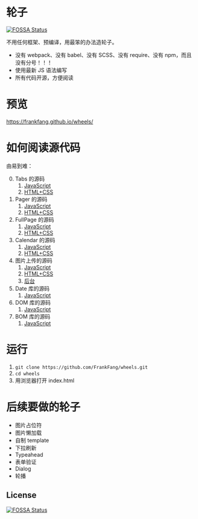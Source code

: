 # 轮子
[![FOSSA Status](https://app.fossa.io/api/projects/git%2Bhttps%3A%2F%2Fgithub.com%2FFrankFang%2Fwheels.svg?type=shield)](https://app.fossa.io/projects/git%2Bhttps%3A%2F%2Fgithub.com%2FFrankFang%2Fwheels?ref=badge_shield)


不用任何框架、预编译，用最笨的办法造轮子。

- 没有 webpack、没有 babel、没有 SCSS、没有 require、没有 npm，而且没有分号！！！
- 使用最新 JS 语法编写
- 所有代码开源，方便阅读

# 预览

https://frankfang.github.io/wheels/

# 如何阅读源代码

由易到难：

0. Tabs 的源码
    1. [JavaScript](https://github.com/FrankFang/wheels/blob/master/lib/tabs/index.js)
    2. [HTML+CSS](https://github.com/FrankFang/wheels/blob/master/demos/tabs.html)
0. Pager 的源码
    1. [JavaScript](https://github.com/FrankFang/wheels/blob/master/lib/pager/index.js)
    2. [HTML+CSS](https://github.com/FrankFang/wheels/blob/master/demos/pager.html)
0. FullPage 的源码
    1. [JavaScript](https://github.com/FrankFang/wheels/blob/master/lib/fullpage/index.js)
    2. [HTML+CSS](https://github.com/FrankFang/wheels/blob/master/demos/fullpage.html)
0. Calendar 的源码
    1. [JavaScript](https://github.com/FrankFang/wheels/blob/master/lib/calendar/index.js)
    2. [HTML+CSS](https://github.com/FrankFang/wheels/blob/master/demos/calendar.html)
0. 图片上传的源码
    1. [JavaScript](https://github.com/FrankFang/wheels/blob/master/lib/image-picker/index.js)
    2. [HTML+CSS](https://github.com/FrankFang/wheels/blob/master/demos/image-picker.html)
    3. [后台](https://github.com/FrankFang/image/blob/master/server.js)
0. Date 库的源码
    1. [JavaScript](https://github.com/FrankFang/wheels/blob/master/lib/date2/index.js)
0. DOM 库的源码
    1. [JavaScript](https://github.com/FrankFang/wheels/blob/master/lib/dom/index.js)
0. BOM 库的源码
    1. [JavaScript](https://github.com/FrankFang/wheels/blob/master/lib/bom/index.js)

# 运行

1. `git clone https://github.com/FrankFang/wheels.git`
2. `cd wheels`
3. 用浏览器打开 index.html

# 后续要做的轮子

- 图片占位符
- 图片懒加载
- 自制 template 
- 下拉刷新
- Typeahead
- 表单验证
- Dialog
- 轮播


## License
[![FOSSA Status](https://app.fossa.io/api/projects/git%2Bhttps%3A%2F%2Fgithub.com%2FFrankFang%2Fwheels.svg?type=large)](https://app.fossa.io/projects/git%2Bhttps%3A%2F%2Fgithub.com%2FFrankFang%2Fwheels?ref=badge_large)